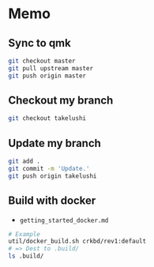# Memo

## Sync to qmk

```sh
git checkout master
git pull upstream master
git push origin master
```

## Checkout my branch

```sh
git checkout takelushi
```

## Update my branch

```sh
git add .
git commit -m 'Update.'
git push origin takelushi
```

## Build with docker

* `getting_started_docker.md`

```sh
# Example
util/docker_build.sh crkbd/rev1:default
# => Dest to .build/
ls .build/
```
